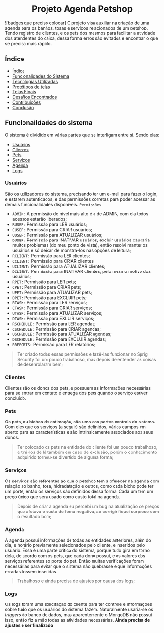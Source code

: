 <h1 align="center"> Projeto Agenda Petshop </h1>
![badges que preciso colocar]
O projeto visa auxiliar na criação de uma agenda para os banhos, tosas e serviços relacionados de um petshop. Tendo registro de clientes, e os pets dos mesmos para facilitar a atividade dos atendentes do caixa, dessa forma erros são evitados e encontrar o que se precisa mais rápido.

<a name="indice"></a>
## Índice

* [Índice](#indice)
* [Funcionalidades do Sistema](#funcionalidades-do-sistema)
* [Tecnologias Utilizadas](#tecnologias)
* [Protótipos de telas](#propototipos-de-telas)
* [Telas Finais](#telas-finais)
* [Desafios Encontrados](#desafios-encontrados)
* [Contribuições](#contribuicoes)
* [Conclusão](#conclusao)

<a name="funcionalidades-do-sistema"></a>
## Funcionalidades do sistema
O sistema é dividido em várias partes que se interligam entre si.
Sendo elas:
- [Usuários](#usuarios)
- [Clientes](#clientes)
- [Pets](#pets)
- [Serviços](#servicos)
- [Agenda](#agenda)
- [Logs](#logs)

<a name="usuarios"></a>
### Usuários
São os utilizadores do sistema, precisando ter um e-mail para fazer o login, e estarem autenticados, e das permissões corretas para poder acessar as demais funcionalidades disponíveis.
`Permissões`
- `ADMIN:` A permissão de nível mais alto é a de ADMIN, com ela todos acessos estarão liberados;
- `RUSER:` Permissão para LER usuários;
- `CUSER:` Permissão para CRIAR usuários;
- `UUSER:` Permissão para ATUALIZAR usuários;
- `DUSER:` Permissão para INATIVAR usuários, excluir usuários causaria muitos problemas (do meu ponto de vista), então resolvi manter os usuários e só deixar de monstrá-los nas opções de leitura;
- `RCLIENT:` Permissão para LER clientes;
- `CCLIENT:` Permissão para CRIAR clientes;
- `UCLIENT:` Permissão para ATUALIZAR clientes;
- `DCLIENT:` Permissão para INATIVAR clientes, pelo mesmo motivo dos usuários;
- `RPET:` Permissão para LER pets;
- `CPET:` Permissão para CRIAR pets;
- `UPET:` Permissão para ATUALIZAR pets;
- `DPET:` Permissão para EXCLUIR pets;
- `RTASK:` Permissão para LER serviços;
- `CTASK:` Permissão para CRIAR serviços;
- `UTASK:` Permissão para ATUALIZAR serviços;
- `DTASK:` Permissão para EXLUIR serviços;
- `RSCHEDULE:` Permissão para LER agendas;
- `CSCHEDULE:` Permissão para CRIAR agendas;
- `USCHEDULE:` Permissão para ATUALIZAR agendas;
- `DSCHEDULE:` Permissão para EXCLUIR agendas;
- `RREPORTS:` Permissão para LER relatórios;
> Ter criado todas essas permissões e fazê-las funcionar no Sprig Security foi um pouco trabalhoso, mas depois de entender as coisas de desenrolaram bem;

<a name="clientes"></a>
### Clientes
Clientes são os donos dos pets, e possuem as informações necessárias para se entrar em contato e entrega dos pets quando o serviço estiver concluído.

<a name="pets"></a>
### Pets
Os pets, ou bichos de estimação, são uma das partes centrais do sistema. Com eles que os serviços (a seguir) são definidos, vários campos em aberto para as características e são intrinsicamente associados aos seus donos.
> Ter colocado os pets na entidade do cliente foi um pouco trabalhoso, e tirá-los de lá também em caso de exclusão, porém o conhecimento adquirido tornou-se divertido de alguma forma;

<a name="servicos"></a>
### Serviços
Os serviços são referentes ao que o petshop tem a oferecer na agenda com relação ao banho, tosa, hidradatação e outros, como cada bicho pode ter um porte, então os serviços são definidos dessa forma. Cada um tem um preço único que será usado como custo total na agenda.
> Depois de criar a agenda eu percebi um bug na atualização de preços que afetava o custo de forna negativa, ao corrigir fiquei surpreso com o resultado bom;

<a name="agenda"></a>
### Agenda
A agenda possui informações de todas as entidades anteriores, além do dia, e horário previamente selecionados pelo cliente, e inseridos pelo usuário. Essa é uma parte crítica do sistema, porque tudo gira em torno dela, de acordo com os pets, que cada dono possuí, e os valores dos serviços referentes ao porte do pet. Então muitas verificações foram necessárias para evitar que o sistema não quebrasse e que informações erradas fossem inseridas.
> Trabalhoso e ainda precisa de ajustes por causa dos logs;

<a name="logs"></a>
### Logs
Os logs foram uma solicitação do cliente para ter controle e informações sobre tudo que os usuários do sistema fazem. Naturalmente usaria-se os *triggers* do banco de dados, mas aparentemente o MongoDB não possuí isso, então fiz a mão todas as atividades necessárias.
**Ainda precisa de ajustes e ser finalizado**
